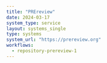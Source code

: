 ```yaml
---
title: "PREreview"
date: 2024-03-17
system_type: service
layout: systems_single
type: systems
system_url: "https://prereview.org"
workflows:
  - repository-prereview-1
---
```

